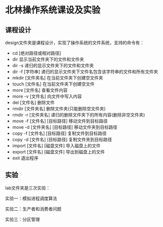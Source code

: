 # 北林操作系统课设及实验

## 课程设计

design文件夹是课程设计，实现了操作系统的文件系统，支持的命令有：

- cd 	[绝对路径或相对路径]
- dir 		显示当前文件夹下的文件和文件夹
- dir -s 	递归的显示文件夹下的文件和文件夹
- dir -f [字符串]	递归的显示文件夹下文件名包含该字符串的文件和所有文件夹
- mkdir [文件夹名]		在当前文件夹下创建空文件夹
- touch [文件名]		在当前文件夹下创建空文件
- more [文件名]			查看文件内容
- more -v [文件名]		向文件中写入内容
- del [文件名]			删除文件
- rmdir [文件夹名]		删除文件夹(只能删除空文件夹)
- rmdir -r [文件夹名]	递归的删除文件夹下的所有内容(删除非空文件夹)
- move -f [文件名] [目标路径]		移动文件到目标路径
- move -d [文件夹名] [目标路径]	移动文件夹到目标路径
- copy -f [文件名] [目标路径]		复制文件到目标路径
- copy -d [文件名] [目标路径]		复制文件夹到目标路径
- import [文件名] [磁盘文件]		导入磁盘上的文件
- export [文件名] [磁盘文件]		导出到磁盘上的文件
- exit		退出程序

## 实验

lab文件夹是三次实验：

实验一：模拟进程调度算法

实验二：生产者和消费者问题

实验三：分区管理

